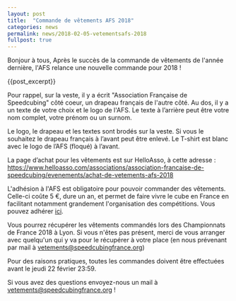 ```yaml
---
layout: post
title:  "Commande de vêtements AFS 2018"
categories: news
permalink: news/2018-02-05-vetementsafs-2018
fullpost: true
---
```


Bonjour à tous,
Après le succès de la commande de vêtements de l'année dernière, l'AFS relance une nouvelle commande pour 2018 !

{{post_excerpt}}

Pour rappel, sur la veste, il y a écrit "Association Française de Speedcubing" côté coeur, un drapeau français de l'autre côté. Au dos, il y a un texte de votre choix et le logo de l'AFS.
Le texte à l’arrière peut être votre nom complet, votre prénom ou un surnom.

Le logo, le drapeau et les textes sont brodés sur la veste. Si vous le souhaitez le drapeau français à l’avant peut être enlevé. Le T-shirt est blanc avec le logo de l’AFS (floqué) à l’avant.

La page d’achat pour les vêtements est sur HelloAsso, à cette adresse : <a target="blank" href="https://www.helloasso.com/associations/association-francaise-de-speedcubing/evenements/achat-de-vetements-afs-2018">https://www.helloasso.com/associations/association-francaise-de-speedcubing/evenements/achat-de-vetements-afs-2018</a>

L'adhésion à l'AFS est obligatoire pour pouvoir commander des vêtements. Celle-ci coûte 5 €, dure un an, et permet de faire vivre le cube en France en facilitant notamment grandement l'organisation des compétitions. Vous pouvez adhérer [ici](https://www.helloasso.com/associations/association-francaise-de-speedcubing/adhesions/adhesions-2016).

Vous pourrez récupérer les vêtements commandés lors des Championnats de France 2018 à Lyon. Si vous n'êtes pas présent, merci de vous arranger avec quelqu'un qui y va pour le récupérer à votre place (en nous prévenant par mail à [vetements@speedcubingfrance.org](mailto:vetements@speedcubingfrance.org))

Pour des raisons pratiques, toutes les commandes doivent être effectuées avant le jeudi 22 février 23:59.

Si vous avez des questions envoyez-nous un mail à [vetements@speedcubingfrance.org](mailto:vetements@speedcubingfrance.org) !